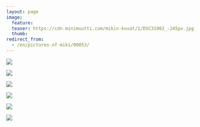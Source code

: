 ```yaml
---
layout: page
image:
  feature:
  teaser: https://cdn.minimuutti.com/mikin-kuvat/1/DSC31982_-245px.jpg
  thumb:
redirect_from:
  - /en/pictures-of-miki/00053/
---
```


![](https://cdn.minimuutti.com/mikin-kuvat/1/DSC31981-800px.jpg)

![](https://cdn.minimuutti.com/mikin-kuvat/1/DSC32001-800px.jpg)

![](https://cdn.minimuutti.com/mikin-kuvat/1/DSC32002-800px.jpg)

![](https://cdn.minimuutti.com/mikin-kuvat/1/DSC32005-800px.jpg)

![](https://cdn.minimuutti.com/mikin-kuvat/1/DSC31962-800px.jpg)

![](https://cdn.minimuutti.com/mikin-kuvat/1/DSC31982-800px.jpg)
